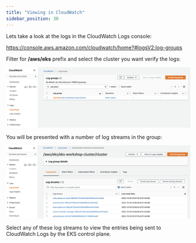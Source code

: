 ```yaml
---
title: "Viewing in CloudWatch"
sidebar_position: 30
---
```


Lets take a look at the logs in the CloudWatch Logs console:

https://console.aws.amazon.com/cloudwatch/home?#logsV2:log-groups

Filter for **/aws/eks** prefix and select the cluster you want verify the logs:

![Cluster Loggroup](./assets/logging-cluster-cw-loggroup.png)

You will be presented with a number of log streams in the group:

![LogStream](./assets/logging-cluster-cw-logstream.png)

Select any of these log streams to view the entries being sent to CloudWatch Logs by the EKS control plane.